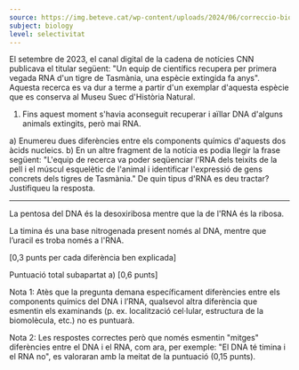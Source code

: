 ```yaml
---
source: https://img.beteve.cat/wp-content/uploads/2024/06/correccio-biologia-selectivitat-2024-versio-2-100624.pdf
subject: biology
level: selectivitat
---
```


El setembre de 2023, el canal digital de la cadena de notícies CNN
publicava el titular següent: "Un equip de científics recupera per primera vegada
RNA d'un tigre de Tasmània, una espècie extingida fa anys". Aquesta recerca es
va dur a terme a partir d'un exemplar d'aquesta espècie que es conserva al Museu
Suec d'Història Natural.

1. Fins aquest moment s'havia aconseguit recuperar i aïllar DNA d'alguns animals
extingits, però mai RNA.

a) Enumereu dues diferències entre els components químics d'aquests dos àcids nucleics.
b) En un altre fragment de la notícia es podia llegir la frase següent: "L'equip
de recerca va poder seqüenciar l'RNA dels teixits de la pell i el múscul esquelètic
de l'animal i identificar l'expressió de gens concrets dels tigres de Tasmània." De
quin tipus d'RNA es deu tractar? Justifiqueu la resposta.

---

La pentosa del DNA és la desoxiribosa mentre que la de l'RNA és la ribosa.

La timina és una base nitrogenada present només al DNA, mentre que l’uracil es troba
només a l'RNA.

[0,3 punts per cada diferència ben explicada]

Puntuació total subapartat a) [0,6 punts]

Nota 1: Atès que la pregunta demana específicament diferències entre els components
químics del DNA i l’RNA, qualsevol altra diferència que esmentin els examinands (p. ex.
localització cel·lular, estructura de la biomolècula, etc.) no es puntuarà.

Nota 2: Les respostes correctes però que només esmentin "mitges" diferències entre el
DNA i el RNA, com ara, per exemple: "El DNA té timina i el RNA no", es valoraran amb la
meitat de la puntuació (0,15 punts).

